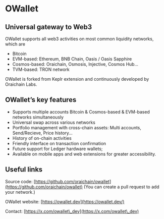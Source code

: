 # OWallet

## Universal gateway to Web3

OWallet supports all web3 activities on most common liquidity networks, which are

* Bitcoin
* EVM-based: Ethereum, BNB Chain, Oasis / Oasis Sapphire
* Cosmos-based: Oraichain, Osmosis, Injective, Cosmos Hub...
* TVM-based: TRON network

OWallet is forked from Keplr extension and continuously developed by Oraichain Labs.

## OWallet’s key features

* Supports multiple accounts Bitcoin & Cosmos-based & EVM-based networks simultaneously
* Universal swap across various networks
* Portfolio management with cross-chain assets: Multi accounts, Send/Recieve, Price history...
* History of on-chain activities
* Friendly interface on transaction confirmation
* Future support for Ledger hardware wallets;
* Available on mobile apps and web extensions for greater accessibility.

## Useful links

Source code: [https://github.com/oraichain/owallet](https://github.com/oraichain/owallet) (You can create a pull request to add your network.)

OWallet website: [https://owallet.dev](https://owallet.dev/)

Contact: [https://x.com/owallet\_dev](https://x.com/owallet\_dev)

